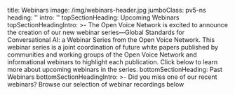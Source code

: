title: Webinars
image: /img/webinars-header.jpg
jumboClass: pv5-ns
heading: ''
intro: ''
topSectionHeading: Upcoming Webinars
topSectionHeadingIntro: >-
  The Open Voice Network is excited to announce the creation of our new webinar
  series—Global Standards for Conversational AI: a Webinar Series from the Open
  Voice Network. This webinar series is a joint coordination of future white
  papers published by communities and working groups of the Open Voice Network
  and informational webinars to highlight each publication. Click below to learn
  more about upcoming webinars in the series.
bottomSectionHeading: Past Webinars
bottomSectionHeadingIntro: >-
  Did you miss one of our recent webinars? Browse our selection of webinar
  recordings below
